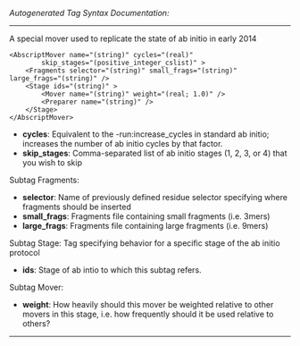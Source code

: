 _Autogenerated Tag Syntax Documentation:_

---
A special mover used to replicate the state of ab initio in early 2014

```
<AbscriptMover name="(string)" cycles="(real)"
        skip_stages="(positive_integer_cslist)" >
    <Fragments selector="(string)" small_frags="(string)" large_frags="(string)" />
    <Stage ids="(string)" >
        <Mover name="(string)" weight="(real; 1.0)" />
        <Preparer name="(string)" />
    </Stage>
</AbscriptMover>
```

-   **cycles**: Equivalent to the -run:increase_cycles in standard ab initio; increases the number of ab initio cycles by that factor.
-   **skip_stages**: Comma-separated list of ab initio stages (1, 2, 3, or 4) that you wish to skip


Subtag Fragments:   

-   **selector**: Name of previously defined residue selector specifying where fragments should be inserted
-   **small_frags**: Fragments file containing small fragments (i.e. 3mers)
-   **large_frags**: Fragments file containing large fragments (i.e. 9mers)

Subtag Stage:   Tag specifying behavior for a specific stage of the ab initio protocol

-   **ids**: Stage of ab intio to which this subtag refers.


Subtag Mover:   

-   **weight**: How heavily should this mover be weighted relative to other movers in this stage, i.e. how frequently should it be used relative to others?

---
